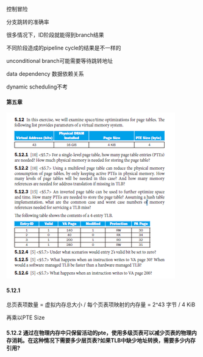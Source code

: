 控制冒险

分支跳转的准确率

很多情况下，ID阶段就能得到branch结果

不同阶段造成的pipeline cycle的结果是不一样的

unconditional branch可能需要等待跳转地址

data dependency 数据依赖关系

dynamic scheduling不考



#### 第五章

![image-20240111010229558](./assets/image-20240111010229558.png)

#### 5.12.1

总页表项数量 = 虚拟内存总大小 / 每个页表项映射的内存量 = 2^43 字节 / 4 KiB

再乘以PTE Size

#### 5.12.2 通过在物理内存中只保留活动的pte，使用多级页表可以减少页表的物理内存消耗。在这种情况下需要多少层页表?如果TLB中缺少地址转换，需要多少内存引用?

